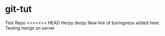 # git-tut
Test Repo
<<<<<<< HEAD
Herpy derpy
New line of boringness added here.
Testing merge on server
